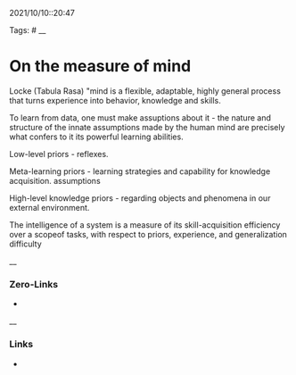 2021/10/10::20:47

Tags: #
__
# On the measure of mind
Locke (Tabula Rasa) "mind is a flexible, adaptable, highly general process that turns experience into behavior, knowledge and skills.


To learn from data, one must make assuptions about it - the nature and structure of the innate assumptions made by the human mind are precisely what confers to it its powerful learning abilities.


Low-level priors - reflexes.

Meta-learning priors - learning strategies and capability for knowledge acquisition. assumptions

High-level knowledge priors - regarding objects and phenomena in our external environment.


The intelligence of a system is a measure of its skill-acquisition efficiency over a scopeof tasks, with respect to priors, experience, and generalization difficulty

__
### Zero-Links
-
__
### Links
-